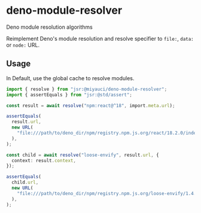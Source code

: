 # deno-module-resolver

Deno module resolution algorithms

Reimplement Deno's module resolution and resolve specifier to `file:`, `data:`
or `node:` URL.

## Usage

In Default, use the global cache to resolve modules.

```ts
import { resolve } from "jsr:@miyauci/deno-module-resolver";
import { assertEquals } from "jsr:@std/assert";

const result = await resolve("npm:react@^18", import.meta.url);

assertEquals(
  result.url,
  new URL(
    "file:///path/to/deno_dir/npm/registry.npm.js.org/react/18.2.0/index.js",
  ),
);

const child = await resolve("loose-envify", result.url, {
  context: result.context,
});

assertEquals(
  child.url,
  new URL(
    "file:///path/to/deno_dir/npm/registry.npm.js.org/loose-envify/1.4.0/index.js",
  ),
);
```
